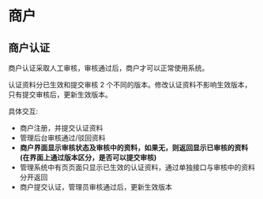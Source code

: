 # 商户

## 商户认证

商户认证采取人工审核，审核通过后，商户才可以正常使用系统。

认证资料分已生效和提交审核 2 个不同的版本。修改认证资料不影响生效版本，只有提交审核后，更新生效版本。

具体交互:

- 商户注册，并提交认证资料
- 管理后台审核通过/驳回资料
- **商户界面显示审核状态及审核中的资料，如果无，则返回显示已审核的资料(在界面上通过版本区分，是否可以提交审核)**
- 管理系统中有页页面只显示已生效的认证资料，通过单独接口与审核中的资料分开返回
- 商户提交认证，管理员审核通过后，更新生效版本
